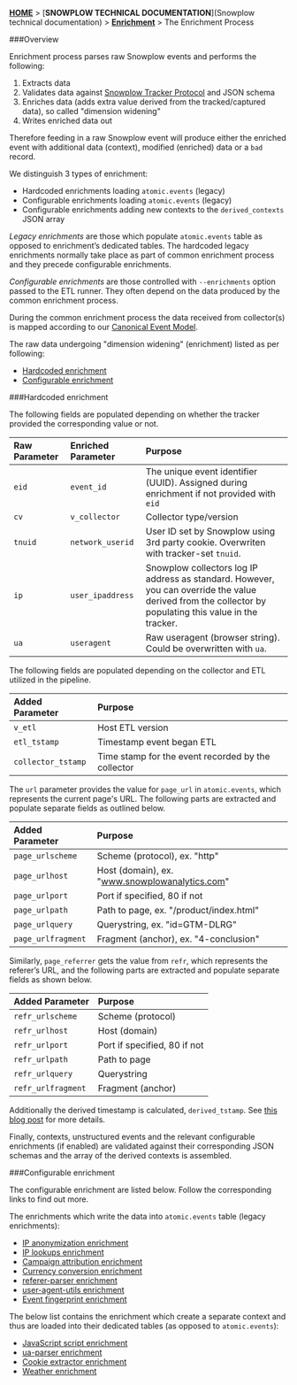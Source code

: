 [**HOME**](Home) > [**SNOWPLOW TECHNICAL DOCUMENTATION**](Snowplow technical documentation) > [**Enrichment**](Enrichment) > The Enrichment Process

###Overview

Enrichment process parses raw Snowplow events and performs the following:
 
1. Extracts data
2. Validates data against [Snowplow Tracker Protocol](snowplow-tracker-protocol) and JSON schema
3. Enriches data (adds extra value derived from the tracked/captured data), so called "dimension widening"
4. Writes enriched data out
 
Therefore feeding in a raw Snowplow event will produce either the enriched event with additional data (context), modified (enriched) data or a `bad` record.

We distinguish 3 types of enrichment:
 
- Hardcoded enrichments loading `atomic.events` (legacy)
- Configurable enrichments loading `atomic.events` (legacy)
- Configurable enrichments adding new contexts to the `derived_contexts` JSON array

*Legacy enrichments* are those which populate `atomic.events` table as opposed to enrichment’s dedicated tables. The hardcoded legacy enrichments normally take place as part of common enrichment process and they precede configurable enrichments.

*Configurable enrichments* are those controlled with `--enrichments` option passed to the ETL runner. They often depend on the data produced by the common enrichment process.

During the common enrichment process the data received from collector(s) is mapped according to our [Canonical Event Model](canonical-event-model).

The raw data undergoing "dimension widening" (enrichment) listed as per following:
 
- [Hardcoded enrichment](#hardcoded-enrichment)
- [Configurable enrichment](#configurable-enrichment)

<a name="hardcoded-enrichment" />
###Hardcoded enrichment

The following fields are populated depending on whether the tracker provided the corresponding value or not.

Raw Parameter | Enriched Parameter | Purpose
:---|:---|:---
`eid` | `event_id` | The unique event identifier (UUID). Assigned during enrichment if not provided with `eid`
`cv` | `v_collector` | Collector type/version
`tnuid` | `network_userid` | User ID set by Snowplow using 3rd party cookie. Overwriten with tracker-set `tnuid`.
`ip` | `user_ipaddress` | Snowplow collectors log IP address as standard. However, you can override the value derived from the collector by populating this value in the tracker.
`ua` | `useragent` | Raw useragent (browser string). Could be overwritten with `ua`.

The following fields are populated depending on the collector and ETL utilized in the pipeline.

Added Parameter | Purpose
:---|:---
`v_etl` | Host ETL version
`etl_tstamp` | Timestamp event began ETL
`collector_tstamp` | Time stamp for the event recorded by the collector

The `url` parameter provides the value for `page_url` in `atomic.events`, which represents the current page's URL. The following parts are extracted and populate separate fields as outlined below.

Added Parameter | Purpose
:---|:---
`page_urlscheme` | Scheme (protocol), ex. "http"
`page_urlhost` | Host (domain), ex. "www.snowplowanalytics.com"
`page_urlport` | Port if specified, 80 if not
`page_urlpath` | Path to page, ex. "/product/index.html"
`page_urlquery` | Querystring, ex. "id=GTM-DLRG"
`page_urlfragment` | Fragment (anchor), ex. "4-conclusion"

Similarly, `page_referrer` gets the value from `refr`, which represents the referer’s URL, and the following parts are extracted and populate separate fields as shown below.

Added Parameter | Purpose
:---|:---
`refr_urlscheme` | Scheme (protocol)
`refr_urlhost` | Host (domain)
`refr_urlport` | Port if specified, 80 if not
`refr_urlpath` | Path to page
`refr_urlquery` | Querystring 
`refr_urlfragment` | Fragment (anchor)

Additionally the derived timestamp is calculated, `derived_tstamp`. See [this blog post](http://snowplowanalytics.com/blog/2015/09/15/improving-snowplows-understanding-of-time/) for more details.
 
Finally, contexts, unstructured events and the relevant configurable enrichments (if enabled) are validated against their corresponding JSON schemas and the array of the derived contexts is assembled.

<a name="configurable-enrichment" />
###Configurable enrichment

The configurable enrichment are listed below. Follow the corresponding links to find out more.
 
The enrichments which write the data into `atomic.events` table (legacy enrichments):

- [IP anonymization enrichment](IP-anonymization-enrichment)
- [IP lookups enrichment](IP-lookups-enrichment)
- [Campaign attribution enrichment](Campaign-attribution-enrichment)
- [Currency conversion enrichment](Currency-conversion-enrichment)
- [referer-parser enrichment](referer-parser-enrichment)
- [user-agent-utils enrichment](user-agent-utils-enrichment)
- [Event fingerprint enrichment](Event-fingerprint-enrichment)

The below list contains the enrichment which create a separate context and thus are loaded into their dedicated tables (as opposed to `atomic.events`):

- [JavaScript script enrichment](JavaScript-script-enrichment)
- [ua-parser enrichment](ua-parser-enrichment)
- [Cookie extractor enrichment](Cookie-extractor-enrichment)
- [Weather enrichment](Weather-enrichment)
